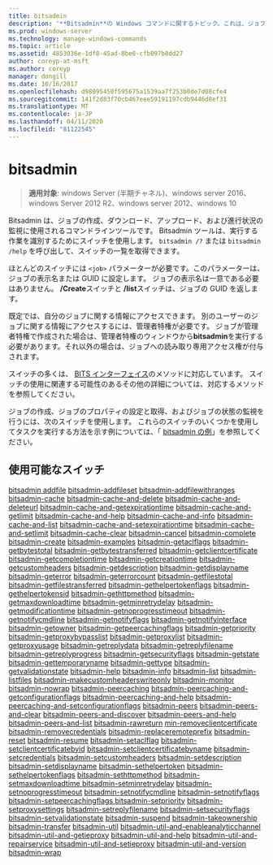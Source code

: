 ```yaml
---
title: bitsadmin
description: '**Bitsadmin**の Windows コマンドに関するトピック。これは、ジョブの作成、ダウンロード、アップロード、および進行状況の監視に使用されるコマンドラインツールです。'
ms.prod: windows-server
ms.technology: manage-windows-commands
ms.topic: article
ms.assetid: 4853036e-1df8-45ad-8be6-cfb097b8dd27
author: coreyp-at-msft
ms.author: coreyp
manager: dongill
ms.date: 10/16/2017
ms.openlocfilehash: d98095450f595675a1539aa7f253b0de7d08cfe4
ms.sourcegitcommit: 141f2d83f70cb467eee59191197cdb9446d8ef31
ms.translationtype: MT
ms.contentlocale: ja-JP
ms.lasthandoff: 04/11/2020
ms.locfileid: "81122545"
---
```

# <a name="bitsadmin"></a>bitsadmin

> **適用対象**: windows Server (半期チャネル)、windows server 2016、windows Server 2012 R2、windows server 2012、windows 10

Bitsadmin は、ジョブの作成、ダウンロード、アップロード、および進行状況の監視に使用されるコマンドラインツールです。 Bitsadmin ツールは、実行する作業を識別するためにスイッチを使用します。 `bitsadmin /?` または `bitsadmin /help` を呼び出して、スイッチの一覧を取得できます。

ほとんどのスイッチには `<job>` パラメーターが必要です。このパラメーターは、ジョブの表示名または GUID に設定します。 ジョブの表示名は一意である必要はありません。 **/Create**スイッチと **/list**スイッチは、ジョブの GUID を返します。

既定では、自分のジョブに関する情報にアクセスできます。 別のユーザーのジョブに関する情報にアクセスするには、管理者特権が必要です。 ジョブが管理者特権で作成された場合は、管理者特権のウィンドウから**bitsadmin**を実行する必要があります。それ以外の場合は、ジョブへの読み取り専用アクセス権が付与されます。

スイッチの多くは、 [BITS インターフェイス](https://docs.microsoft.com/windows/win32/bits/bits-interfaces)のメソッドに対応しています。 スイッチの使用に関連する可能性のあるその他の詳細については、対応するメソッドを参照してください。

ジョブの作成、ジョブのプロパティの設定と取得、およびジョブの状態の監視を行うには、次のスイッチを使用します。 これらのスイッチのいくつかを使用してタスクを実行する方法を示す例については、「 [bitsadmin の例](bitsadmin-examples.md)」を参照してください。

## <a name="available-switches"></a>使用可能なスイッチ

 [bitsadmin addfile](bitsadmin-addfile.md) [bitsadmin-addfileset](bitsadmin-addfileset.md) [bitsadmin-addfilewithranges](bitsadmin-addfilewithranges.md) [bitsadmin-cache](bitsadmin-cache.md) [bitsadmin-cache-and-delete](bitsadmin-cache-and-delete.md) [bitsadmin-cache-and-deleteurl](bitsadmin-cache-and-deleteurl.md) [bitsadmin-cache-and-getexpirationtime](bitsadmin-cache-and-getexpirationtime.md) [bitsadmin-cache-and-getlimit](bitsadmin-cache-and-getlimit.md) [bitsadmin-cache-and-help](bitsadmin-cache-and-help.md) [bitsadmin-cache-and-info](bitsadmin-cache-and-info.md) [bitsadmin-cache-and-list](bitsadmin-cache-and-list.md) [bitsadmin-cache-and-setexpirationtime](bitsadmin-cache-and-setexpirationtime.md) [bitsadmin-cache-and-setlimit](bitsadmin-cache-and-setlimit.md) [bitsadmin-cache-clear](bitsadmin-cache-clear.md) [bitsadmin-cancel](bitsadmin-cancel.md) [bitsadmin-complete](bitsadmin-complete.md) [bitsadmin-create](bitsadmin-create.md) [bitsadmin-examples](bitsadmin-examples.md) [bitsadmin-getaclflags](bitsadmin-getaclflags.md) [bitsadmin-getbytestotal](bitsadmin-getbytestotal.md) [bitsadmin-getbytestransferred](bitsadmin-getbytestransferred.md) [bitsadmin-getclientcertificate](bitsadmin-getclientcertificate.md) [bitsadmin-getcompletiontime](bitsadmin-getcompletiontime.md) [bitsadmin-getcreationtime](bitsadmin-getcreationtime.md) [bitsadmin-getcustomheaders](bitsadmin-getcustomheaders.md) [bitsadmin-getdescription](bitsadmin-getdescription.md) [bitsadmin-getdisplayname](bitsadmin-getdisplayname.md) [bitsadmin-geterror](bitsadmin-geterror.md) [bitsadmin-geterrorcount](bitsadmin-geterrorcount.md) [bitsadmin-getfilestotal](bitsadmin-getfilestotal.md) [bitsadmin-getfilestransferred](bitsadmin-getfilestransferred.md) [bitsadmin-gethelpertokenflags](bitsadmin-gethelpertokenflags.md) [bitsadmin-gethelpertokensid](bitsadmin-gethelpertokensid.md) [bitsadmin-gethttpmethod](bitsadmin-gethttpmethod.md) [bitsadmin-getmaxdownloadtime](bitsadmin-getmaxdownloadtime.md) [bitsadmin-getminretrydelay](bitsadmin-getminretrydelay.md) [bitsadmin-getmodificationtime](bitsadmin-getmodificationtime.md) [bitsadmin-getnoprogresstimeout](bitsadmin-getnoprogresstimeout.md) [bitsadmin-getnotifycmdline](bitsadmin-getnotifycmdline.md) [bitsadmin-getnotifyflags](bitsadmin-getnotifyflags.md) [bitsadmin-getnotifyinterface](bitsadmin-getnotifyinterface.md) [bitsadmin-getowner](bitsadmin-getowner.md) [bitsadmin-getpeercachingflags](bitsadmin-getpeercachingflags.md) [bitsadmin-getpriority](bitsadmin-getpriority.md) [bitsadmin-getproxybypasslist](bitsadmin-getproxybypasslist.md) [bitsadmin-getproxylist](bitsadmin-getproxylist.md) [bitsadmin-getproxyusage](bitsadmin-getproxyusage.md) [bitsadmin-getreplydata](bitsadmin-getreplydata.md) [bitsadmin-getreplyfilename](bitsadmin-getreplyfilename.md) [bitsadmin-getreplyprogress](bitsadmin-getreplyprogress.md) [bitsadmin-getsecurityflags](bitsadmin-getsecurityflags.md) [bitsadmin-getstate](bitsadmin-getstate.md) [bitsadmin-gettemporaryname](bitsadmin-gettemporaryname.md) [bitsadmin-gettype](bitsadmin-gettype.md) [bitsadmin-getvalidationstate](bitsadmin-getvalidationstate.md) [bitsadmin-help](bitsadmin-help.md) [bitsadmin-info](bitsadmin-info.md) [bitsadmin-list](bitsadmin-list.md) [bitsadmin-listfiles](bitsadmin-listfiles.md) [bitsadmin-makecustomheaderswriteonly](bitsadmin-makecustomheaderswriteonly.md) [bitsadmin-monitor](bitsadmin-monitor.md) [bitsadmin-nowrap](bitsadmin-nowrap.md) [bitsadmin-peercaching](bitsadmin-peercaching.md) [bitsadmin-peercaching-and-getconfigurationflags](bitsadmin-peercaching-and-getconfigurationflags.md) [bitsadmin-peercaching-and-help](bitsadmin-peercaching-and-help.md) [bitsadmin-peercaching-and-setconfigurationflags](bitsadmin-peercaching-and-setconfigurationflags.md) [bitsadmin-peers](bitsadmin-peers.md) [bitsadmin-peers-and-clear](bitsadmin-peers-and-clear.md) [bitsadmin-peers-and-discover](bitsadmin-peers-and-discover.md) [bitsadmin-peers-and-help](bitsadmin-peers-and-help.md) [bitsadmin-peers-and-list](bitsadmin-peers-and-list.md) [bitsadmin-rawreturn](bitsadmin-rawreturn.md) [min-removeclientcertificate](bitsadmin-removeclientcertificate.md) [bitsadmin-removecredentials](bitsadmin-removecredentials.md) [bitsadmin-replaceremoteprefix](bitsadmin-replaceremoteprefix.md) [bitsadmin-reset](bitsadmin-reset.md) [bitsadmin-resume](bitsadmin-resume.md) [bitsadmin-setaclflag](bitsadmin-setaclflag.md) [bitsadmin-setclientcertificatebyid](bitsadmin-setclientcertificatebyid.md) [bitsadmin-setclientcertificatebyname](bitsadmin-setclientcertificatebyname.md) [bitsadmin-setcredentials](bitsadmin-setcredentials.md) [bitsadmin-setcustomheaders](bitsadmin-setcustomheaders.md) [bitsadmin-setdescription](bitsadmin-setdescription.md) [bitsadmin-setdisplayname](bitsadmin-setdisplayname.md) [bitsadmin-sethelpertoken](bitsadmin-sethelpertoken.md) [bitsadmin-sethelpertokenflags](bitsadmin-sethelpertokenflags.md) [bitsadmin-sethttpmethod](bitsadmin-sethttpmethod.md) [bitsadmin-setmaxdownloadtime ](bitsadmin-setmaxdownloadtime.md) [bitsadmin-setminretrydelay](bitsadmin-setminretrydelay.md) [bitsadmin-setnoprogresstimeout](bitsadmin-setnoprogresstimeout.md) [bitsadmin-setnotifycmdline](bitsadmin-setnotifycmdline.md) [bitsadmin-setnotifyflags](bitsadmin-setnotifyflags.md) [bitsadmin-setpeercachingflags ](bitsadmin-setpeercachingflags.md) [bitsadmin-setpriority](bitsadmin-setpriority.md) [bitsadmin-setproxysettings](bitsadmin-setproxysettings.md) [bitsadmin-setreplyfilename](bitsadmin-setreplyfilename.md) [bitsadmin-setsecurityflags](bitsadmin-setsecurityflags.md) [bitsadmin-setvalidationstate](bitsadmin-setvalidationstate.md) [bitsadmin-suspend](bitsadmin-suspend.md) [bitsadmin-takeownership](bitsadmin-takeownership.md) [bitsadmin-transfer](bitsadmin-transfer.md) [bitsadmin-util](bitsadmin-util.md) [bitsadmin-util-and-enableanalyticchannel](bitsadmin-util-and-enableanalyticchannel.md) [bitsadmin-util-and-getieproxy](bitsadmin-util-and-getieproxy.md) [bitsadmin-util-and-help](bitsadmin-util-and-help.md) [bitsadmin-util-and-repairservice](bitsadmin-util-and-repairservice.md) [bitsadmin-util-and-setieproxy](bitsadmin-util-and-setieproxy.md) [bitsadmin-util-and-version](bitsadmin-util-and-version.md) [bitsadmin-wrap](bitsadmin-wrap.md)